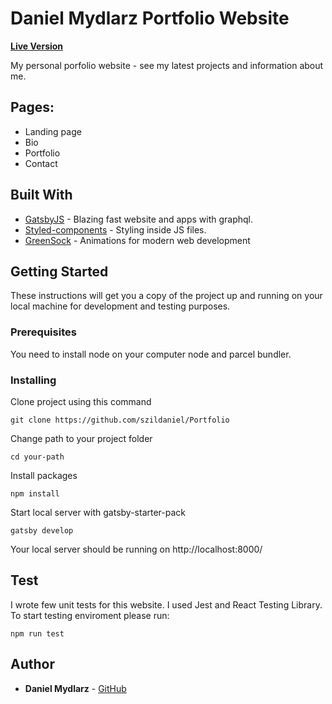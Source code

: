 # Daniel Mydlarz Portfolio Website
 **[Live Version](https://portfolio-6hth04q4z.vercel.app/)**

My personal porfolio website - see my latest projects and information about me.

## Pages:

- Landing page
- Bio
- Portfolio
- Contact

## Built With
* [GatsbyJS](https://www.gatsbyjs.com/) - Blazing fast website and apps with graphql.
* [Styled-components](https://styled-components.com/) - Styling inside JS files.
* [GreenSock](https://greensock.com/gsap/) - Animations for modern web development


## Getting Started

These instructions will get you a copy of the project up and running on your local machine for development and testing purposes. 

### Prerequisites

You need to install node on your computer node and parcel bundler.


### Installing


Clone project using this command

```
git clone https://github.com/szildaniel/Portfolio
```
Change path to your project folder

```
cd your-path
```
Install packages

```
npm install
```
Start local server with gatsby-starter-pack
```
gatsby develop
```


Your local server should be running on http://localhost:8000/


## Test

I wrote few unit tests for this website. I used Jest and React Testing Library. To start testing enviroment please run:

```
npm run test
```


## Author

* **Daniel Mydlarz**  - [GitHub](https://github.com/szildaniel)
